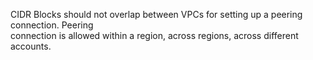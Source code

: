 CIDR Blocks should not overlap between VPCs for setting up a peering connection. Peering  
connection is allowed within a region, across regions, across different accounts.